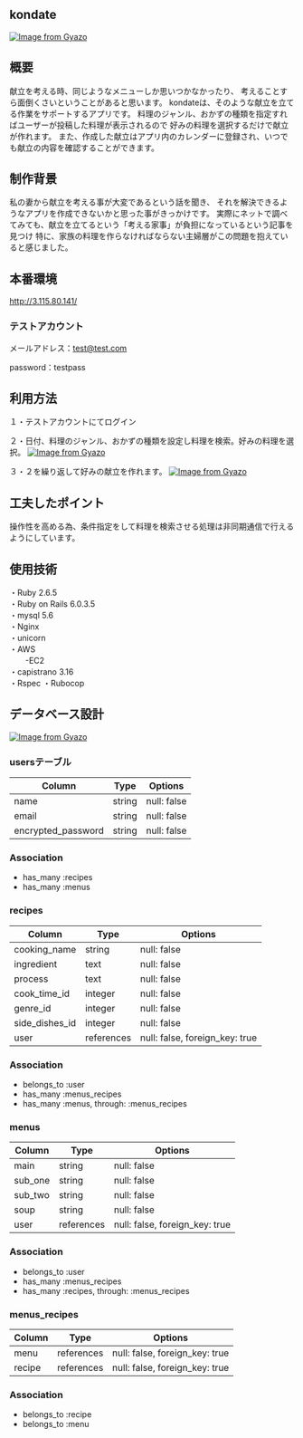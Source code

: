 ## kondate
[![Image from Gyazo](https://i.gyazo.com/89c86b99d360bf71c7ddc22820db422f.png)](https://gyazo.com/89c86b99d360bf71c7ddc22820db422f)

## 概要
献立を考える時、同じようなメニューしか思いつかなかったり、
考えることすら面倒くさいということがあると思います。
kondateは、そのような献立を立てる作業をサポートするアプリです。
料理のジャンル、おかずの種類を指定すればユーザーが投稿した料理が表示されるので
好みの料理を選択するだけで献立が作れます。
また、作成した献立はアプリ内のカレンダーに登録され、いつでも献立の内容を確認することができます。

## 制作背景
私の妻から献立を考える事が大変であるという話を聞き、
それを解決できるようなアプリを作成できないかと思った事がきっかけです。
実際にネットで調べてみても、献立を立てるという「考える家事」が負担になっているという記事を見つけ
特に、家族の料理を作らなければならない主婦層がこの問題を抱えていると感じました。

## 本番環境
http://3.115.80.141/

### テストアカウント
メールアドレス：test@test.com

password：testpass

## 利用方法
１・テストアカウントにてログイン

２・日付、料理のジャンル、おかずの種類を設定し料理を検索。好みの料理を選択。
[![Image from Gyazo](https://i.gyazo.com/777ab2f73953bdb6b0dd4a395ff9c5ac.gif)](https://gyazo.com/777ab2f73953bdb6b0dd4a395ff9c5ac)

３・２を繰り返して好みの献立を作れます。
[![Image from Gyazo](https://i.gyazo.com/b98e012b7135eb0311e6e1ba485f7403.gif)](https://gyazo.com/b98e012b7135eb0311e6e1ba485f7403)

## 工夫したポイント
操作性を高める為、条件指定をして料理を検索させる処理は非同期通信で行えるようにしています。

## 使用技術

・Ruby 2.6.5  
・Ruby on Rails 6.0.3.5  
・mysql 5.6  
・Nginx  
・unicorn  
・AWS  
　　-EC2  
・capistrano 3.16  
・Rspec
・Rubocop

## データベース設計
[![Image from Gyazo](https://i.gyazo.com/b464847bf416fddb3ad73000c5608ace.png)](https://gyazo.com/b464847bf416fddb3ad73000c5608ace)

### usersテーブル

| Column                 | Type       | Options     |
| ---------------------- | ---------- | ----------- |
| name                   | string     | null: false |
| email                  | string     | null: false |
| encrypted_password     | string     | null: false |

### Association
- has_many :recipes
- has_many :menus

### recipes

| Column                 | Type       | Options                        |
| ---------------------- | ---------- | ------------------------------ |
| cooking_name           | string     | null: false                    |
| ingredient             | text       | null: false                    |
| process                | text       | null: false                    |
| cook_time_id           | integer    | null: false                    |
| genre_id               | integer    | null: false                    |
| side_dishes_id         | integer    | null: false                    |
| user                   | references | null: false, foreign_key: true |

### Association
- belongs_to :user
- has_many :menus_recipes
- has_many :menus, through: :menus_recipes

### menus

| Column                 | Type       | Options                        |
| ---------------------- | ---------- | ------------------------------ |
| main                   | string     | null: false                    |
| sub_one                | string     | null: false                    |
| sub_two                | string     | null: false                    |
| soup                   | string     | null: false                    |
| user                   | references | null: false, foreign_key: true |

### Association
- belongs_to :user
- has_many :menus_recipes
- has_many :recipes, through: :menus_recipes

### menus_recipes

| Column                 | Type       | Options                        |
| ---------------------- | ---------- | ------------------------------ |
| menu                   | references | null: false, foreign_key: true |
| recipe                 | references | null: false, foreign_key: true |

### Association
- belongs_to :recipe
- belongs_to :menu

